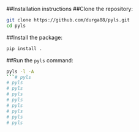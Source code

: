 ##Installation instructions
##Clone the repository:

```bash
git clone https://github.com/durga88/pyls.git
cd pyls
```
##Install the package:
```bash
pip install .
```

##Run the `pyls` command:
```bash
pyls -l -A
```# pyls
# pyls
# pyls
# pyls
# pyls
# pyls
# pyls
# pyls
# pyls
